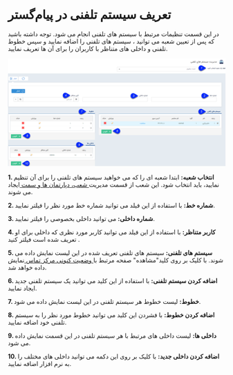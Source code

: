 # تعریف سیستم تلفنی در پیام‌گستر

در این قسمت تنظیمات مرتبط با سیستم های تلفنی انجام می شود. توجه داشته باشید که پس از تعیین شعبه می توانید ،  سیستم های تلفنی را اضافه نمایید و سپس خطوط تلفنی و داخلی های متناظر با کاربران را برای آن ها تعریف نمایید.

![](Phonesystemsmanagement5.png)

**1. انتخاب شعبه:** ابتدا شعبه ای را که می خواهید سیستم های تلفنی را برای آن تنظیم نمایید، باید انتخاب شود. این شعب از قسمت مدیریت[ شعب، دپارتمان ها و سمت ](https://github.com/1stco/PayamGostarDocs/blob/master/Help/Basic-Information/branches-department/branches-department.md)ایجاد می شوند.

**2. شماره خط:** با استفاده از این فیلد می توانید شماره خط مورد نظر را فیلتر نمایید.

**3. شماره داخلی:** می توانید داخلی بخصوصی را فیلتر نمایید.

**4. کاربر متناظر:** با استفاده از این فیلد می توانید کاربر مورد نظری که داخلی برای او تعریف شده است فیلتر کنید . 

**5. سیستم های تلفنی:** سیستم های تلفنی تعریف شده در این لیست نمایش داده می شوند. با کلیک بر روی کلید"مشاهده" صفحه مرتبط با[ وضعیت کنونی مرکز تماس ](https://github.com/1stco/PayamGostarDocs/blob/master/Help/Windows/Contact-center-status/Contact-center-status.md)نمایش داده خواهد شد.

**6. اضافه کردن سیستم تلفنی:** با استفاده از این کلید می توانید یک سیستم تلفنی جدید ایجاد نمایید.

**7. خطوط:** لیست خطوط هر سیستم تلفنی در این لیست نمایش داده می شود.

**8. اضافه کردن خطوط:** با فشردن این کلید می توانید خطوط مورد نظر  را به سیستم تلفنی خود اضافه نمایید.

**9. داخلی ها:** لیست داخلی های مرتبط با هر سیستم تلفنی در این قسمت نمایش داده می شود.

**10. اضافه کردن داخلی جدید:** با کلیک بر روی این دکمه می توانید داخلی های مختلف را به نرم افزار اضافه نمایید.




